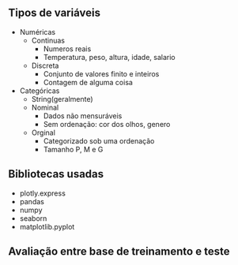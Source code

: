 ## Tipos de variáveis
* Numéricas
  * Continuas
    * Numeros reais
    * Temperatura, peso, altura, idade, salario
  * Discreta
    * Conjunto de valores finito e inteiros
    * Contagem de alguma coisa 
* Categóricas
  * String(geralmente)
  * Nominal
    * Dados não mensuráveis
    * Sem ordenação: cor dos olhos, genero
  * Orginal
    * Categorizado sob uma ordenação
    * Tamanho P, M e G

## Bibliotecas usadas 
* plotly.express
* pandas
* numpy 
* seaborn 
* matplotlib.pyplot

## Avaliação entre base de treinamento e teste
